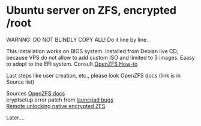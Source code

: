 # Ubuntu server on ZFS, encrypted /root

WARNNG: DO NOT BLINDLY COPY ALL! Do it line by line.

This installation works on BIOS system. Installed from Debian live CD, because VPS do not allow to add custom ISO and limited to 3 images.
Eaasy to adopt to the EFI system. Consult [OpenZFS How-to](https://openzfs.github.io/openzfs-docs/Getting%20Started/Ubuntu/Ubuntu%2020.04%20Root%20on%20ZFS.html)

Last steps like user creation, etc., please look OpenZFS docs (link is in Source list)

Sources
[OpenZFS docs](https://openzfs.github.io/openzfs-docs/Getting%20Started/Ubuntu/Ubuntu%2020.04%20Root%20on%20ZFS.html)  
cryptsetup error patch from [launcpad bugs](https://bugs.launchpad.net/debian/+source/cryptsetup/+bug/1830110)  
[Remote unlocking native encrypted ZFS](https://github.com/dynerose/Remote-unlock-native-ZFS)  

Later....
